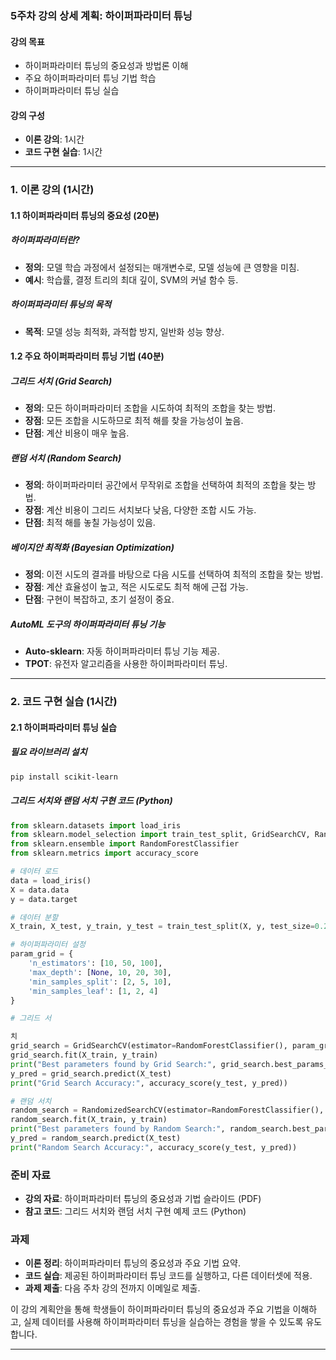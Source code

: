 ### 5주차 강의 상세 계획: 하이퍼파라미터 튜닝

#### 강의 목표
- 하이퍼파라미터 튜닝의 중요성과 방법론 이해
- 주요 하이퍼파라미터 튜닝 기법 학습
- 하이퍼파라미터 튜닝 실습

#### 강의 구성
- **이론 강의**: 1시간
- **코드 구현 실습**: 1시간

---

### 1. 이론 강의 (1시간)

#### 1.1 하이퍼파라미터 튜닝의 중요성 (20분)

##### 하이퍼파라미터란?
- **정의**: 모델 학습 과정에서 설정되는 매개변수로, 모델 성능에 큰 영향을 미침.
- **예시**: 학습률, 결정 트리의 최대 깊이, SVM의 커널 함수 등.

##### 하이퍼파라미터 튜닝의 목적
- **목적**: 모델 성능 최적화, 과적합 방지, 일반화 성능 향상.

#### 1.2 주요 하이퍼파라미터 튜닝 기법 (40분)

##### 그리드 서치 (Grid Search)
- **정의**: 모든 하이퍼파라미터 조합을 시도하여 최적의 조합을 찾는 방법.
- **장점**: 모든 조합을 시도하므로 최적 해를 찾을 가능성이 높음.
- **단점**: 계산 비용이 매우 높음.

##### 랜덤 서치 (Random Search)
- **정의**: 하이퍼파라미터 공간에서 무작위로 조합을 선택하여 최적의 조합을 찾는 방법.
- **장점**: 계산 비용이 그리드 서치보다 낮음, 다양한 조합 시도 가능.
- **단점**: 최적 해를 놓칠 가능성이 있음.

##### 베이지안 최적화 (Bayesian Optimization)
- **정의**: 이전 시도의 결과를 바탕으로 다음 시도를 선택하여 최적의 조합을 찾는 방법.
- **장점**: 계산 효율성이 높고, 적은 시도로도 최적 해에 근접 가능.
- **단점**: 구현이 복잡하고, 초기 설정이 중요.

##### AutoML 도구의 하이퍼파라미터 튜닝 기능
- **Auto-sklearn**: 자동 하이퍼파라미터 튜닝 기능 제공.
- **TPOT**: 유전자 알고리즘을 사용한 하이퍼파라미터 튜닝.

---

### 2. 코드 구현 실습 (1시간)

#### 2.1 하이퍼파라미터 튜닝 실습

##### 필요 라이브러리 설치
```bash
pip install scikit-learn
```

##### 그리드 서치와 랜덤 서치 구현 코드 (Python)
```python
from sklearn.datasets import load_iris
from sklearn.model_selection import train_test_split, GridSearchCV, RandomizedSearchCV
from sklearn.ensemble import RandomForestClassifier
from sklearn.metrics import accuracy_score

# 데이터 로드
data = load_iris()
X = data.data
y = data.target

# 데이터 분할
X_train, X_test, y_train, y_test = train_test_split(X, y, test_size=0.2, random_state=42)

# 하이퍼파라미터 설정
param_grid = {
    'n_estimators': [10, 50, 100],
    'max_depth': [None, 10, 20, 30],
    'min_samples_split': [2, 5, 10],
    'min_samples_leaf': [1, 2, 4]
}

# 그리드 서

치
grid_search = GridSearchCV(estimator=RandomForestClassifier(), param_grid=param_grid, cv=3, n_jobs=-1)
grid_search.fit(X_train, y_train)
print("Best parameters found by Grid Search:", grid_search.best_params_)
y_pred = grid_search.predict(X_test)
print("Grid Search Accuracy:", accuracy_score(y_test, y_pred))

# 랜덤 서치
random_search = RandomizedSearchCV(estimator=RandomForestClassifier(), param_distributions=param_grid, n_iter=10, cv=3, n_jobs=-1)
random_search.fit(X_train, y_train)
print("Best parameters found by Random Search:", random_search.best_params_)
y_pred = random_search.predict(X_test)
print("Random Search Accuracy:", accuracy_score(y_test, y_pred))
```

### 준비 자료
- **강의 자료**: 하이퍼파라미터 튜닝의 중요성과 기법 슬라이드 (PDF)
- **참고 코드**: 그리드 서치와 랜덤 서치 구현 예제 코드 (Python)

### 과제
- **이론 정리**: 하이퍼파라미터 튜닝의 중요성과 주요 기법 요약.
- **코드 실습**: 제공된 하이퍼파라미터 튜닝 코드를 실행하고, 다른 데이터셋에 적용.
- **과제 제출**: 다음 주차 강의 전까지 이메일로 제출.

이 강의 계획안을 통해 학생들이 하이퍼파라미터 튜닝의 중요성과 주요 기법을 이해하고, 실제 데이터를 사용해 하이퍼파라미터 튜닝을 실습하는 경험을 쌓을 수 있도록 유도합니다.

---
